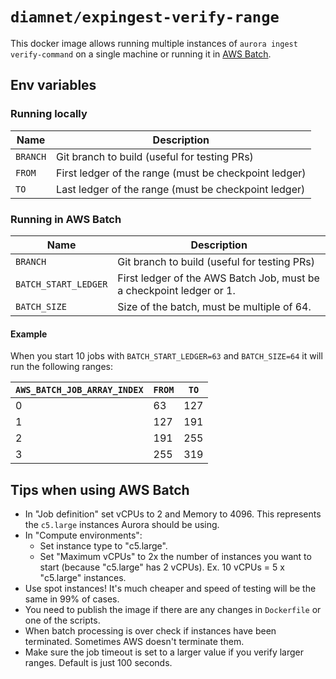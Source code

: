 # `diamnet/expingest-verify-range`

This docker image allows running multiple instances of `aurora ingest verify-command` on a single machine or running it in [AWS Batch](https://aws.amazon.com/batch/).

## Env variables

### Running locally

| Name     | Description                                           |
|----------|-------------------------------------------------------|
| `BRANCH` | Git branch to build (useful for testing PRs)          |
| `FROM`   | First ledger of the range (must be checkpoint ledger) |
| `TO`     | Last ledger of the range (must be checkpoint ledger)  |

### Running in AWS Batch

| Name                 | Description                                                          |
|----------------------|----------------------------------------------------------------------|
| `BRANCH`             | Git branch to build (useful for testing PRs)                         |
| `BATCH_START_LEDGER` | First ledger of the AWS Batch Job, must be a checkpoint ledger or 1. |
| `BATCH_SIZE`         | Size of the batch, must be multiple of 64.                           |

#### Example

When you start 10 jobs with `BATCH_START_LEDGER=63` and `BATCH_SIZE=64`
it will run the following ranges:

| `AWS_BATCH_JOB_ARRAY_INDEX` | `FROM` | `TO` |
|-----------------------------|--------|------|
| 0                           | 63     | 127  |
| 1                           | 127    | 191  |
| 2                           | 191    | 255  |
| 3                           | 255    | 319  |

## Tips when using AWS Batch

* In "Job definition" set vCPUs to 2 and Memory to 4096. This represents the `c5.large` instances Aurora should be using.
* In "Compute environments":
    * Set instance type to "c5.large".
    * Set "Maximum vCPUs" to 2x the number of instances you want to start (because "c5.large" has 2 vCPUs). Ex. 10 vCPUs = 5 x "c5.large" instances.
* Use spot instances! It's much cheaper and speed of testing will be the same in 99% of cases.
* You need to publish the image if there are any changes in `Dockerfile` or one of the scripts.
* When batch processing is over check if instances have been terminated. Sometimes AWS doesn't terminate them.
* Make sure the job timeout is set to a larger value if you verify larger ranges. Default is just 100 seconds.
